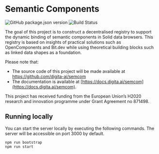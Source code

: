 # Semantic Components

![GitHub package.json version](https://img.shields.io/github/package-json/v/digita-ai/semcom)
![Build Status](https://github.com/digita-ai/semcom/workflows/CI/badge.svg)

The goal of this project is to construct a decentralised registry to support the dynamic binding of semantic components in Solid data browsers. This registry is based on insights of practical solutions such as OpenComponents and Bit.dev while using theoretical building blocks such as linked data shapes as a foundation.

Please note that: 
* The source code of this project will be made available at https://github.com/digita-ai/semcom 
* The documentation is available at [https://docs.digita.ai/semcom](https://docs.digita.ai/semcom).

This project has received funding from the European Union’s H2020 research and innovation programme under Grant Agreement no 871498.

## Running locally

You can start the server locally by executing the following commands. The server will be accessible on port 3000 by default.

```
npm run bootstrap
npm run start
```
